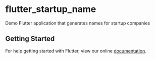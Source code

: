 # flutter_startup_name

Demo Flutter application that generates names for startup companies

## Getting Started

For help getting started with Flutter, view our online
[documentation](https://flutter.io/).
